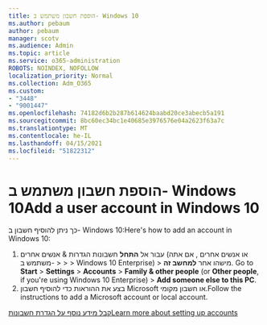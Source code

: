 ```yaml
---
title: הוספת חשבון משתמש ב- Windows 10
ms.author: pebaum
author: pebaum
manager: scotv
ms.audience: Admin
ms.topic: article
ms.service: o365-administration
ROBOTS: NOINDEX, NOFOLLOW
localization_priority: Normal
ms.collection: Adm_O365
ms.custom:
- "3448"
- "9001447"
ms.openlocfilehash: 74182d6b2b287b614624baabd20ce3abecb5a191
ms.sourcegitcommit: 8bc60ec34bc1e40685e3976576e04a2623f63a7c
ms.translationtype: MT
ms.contentlocale: he-IL
ms.lasthandoff: 04/15/2021
ms.locfileid: "51822312"
---
```

# <a name="add-a-user-account-in-windows-10"></a><span data-ttu-id="a4486-102">הוספת חשבון משתמש ב- Windows 10</span><span class="sxs-lookup"><span data-stu-id="a4486-102">Add a user account in Windows 10</span></span>

<span data-ttu-id="a4486-103">כך ניתן להוסיף חשבון ב- Windows 10:</span><span class="sxs-lookup"><span data-stu-id="a4486-103">Here's how to add an account in Windows 10:</span></span>

1. <span data-ttu-id="a4486-104">עבור אל **התחל** חשבונות הגדרות & אנשים אחרים (או אנשים אחרים , אם אתה משתמש ב-  >    >    >   Windows 10 Enterprise) > מישהו אחר **למחשב זה**. </span><span class="sxs-lookup"><span data-stu-id="a4486-104">Go to **Start** > **Settings** > **Accounts** > **Family & other people** (or **Other people**, if you're using Windows 10 Enterprise) > **Add someone else to this PC**.</span></span>
2. <span data-ttu-id="a4486-105">בצע את ההוראות כדי להוסיף חשבון Microsoft או חשבון מקומי.</span><span class="sxs-lookup"><span data-stu-id="a4486-105">Follow the instructions to add a Microsoft account or local account.</span></span>

[<span data-ttu-id="a4486-106">קבל מידע נוסף על הגדרת חשבונות</span><span class="sxs-lookup"><span data-stu-id="a4486-106">Learn more about setting up accounts</span></span>](https://support.microsoft.com/help/17197/)